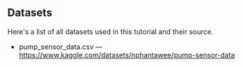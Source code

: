 ## Datasets

Here's a list of all datasets used in this tutorial and their source.

- pump_sensor_data.csv — https://www.kaggle.com/datasets/nphantawee/pump-sensor-data
